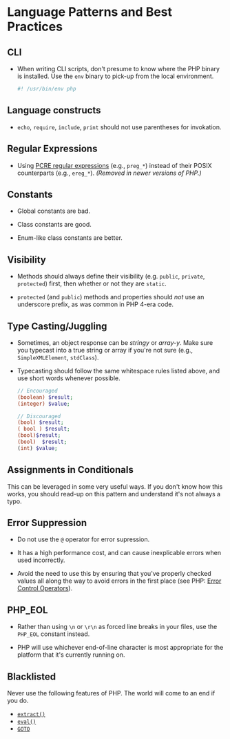 # Language Patterns and Best Practices

## CLI

* When writing CLI scripts, don't presume to know where the PHP binary is installed. Use the `env` binary to pick-up from the local environment.

  ```bash
  #! /usr/bin/env php
  ```

## Language constructs

* `echo`, `require`, `include`, `print` should not use parentheses for invokation.

## Regular Expressions

* Using [PCRE regular expressions](http://www.php.net_manual/en/book.pcre.php) (e.g., `preg_*`) instead of their POSIX counterparts (e.g., `ereg_*`). _(Removed in newer versions of PHP.)_

## Constants

* Global constants are bad.

* Class constants are good.

* Enum-like class constants are better.

## Visibility

* Methods should always define their visibility (e.g. `public`, `private`, `protected`) first, then whether or not they are `static`.

* `protected` (and `public`) methods and properties should _not_ use an underscore prefix, as was common in PHP 4-era code.

## Type Casting/Juggling

* Sometimes, an object response can be _stringy_ or _array-y_. Make sure you typecast into a true string or array if you're not sure (e.g., `SimpleXMLElement`, `stdClass`).

* Typecasting should follow the same whitespace rules listed above, and use short words whenever possible.

  ```php
  // Encouraged
  (boolean) $result;
  (integer) $value;

  // Discouraged
  (bool) $result;
  ( bool ) $result;
  (bool)$result;
  (bool)  $result;
  (int) $value;
  ```

## Assignments in Conditionals

This can be leveraged in some very useful ways. If you don't know how this works, you should read-up on this pattern and understand it's not always a typo.

## Error Suppression

* Do not use the `@` operator for error supression.

* It has a high performance cost, and can cause inexplicable errors when used incorrectly.

* Avoid the need to use this by ensuring that you've properly checked values all along the way to avoid errors in the first place (see PHP: [Error Control Operators](http://www.php.net/manual/en/language.operators.errorcontrol.php)).

## PHP_EOL

* Rather than using `\n` or `\r\n` as forced line breaks in your files, use the `PHP_EOL` constant instead.

* PHP will use whichever end-of-line character is most appropriate for the platform that it's currently running on.

## Blacklisted

Never use the following features of PHP. The world will come to an end if you do.

* [`extract()`](http://php.net/extract)
* [`eval()`](http://php.net/eval)
* [`GOTO`](http://php.net/goto)

